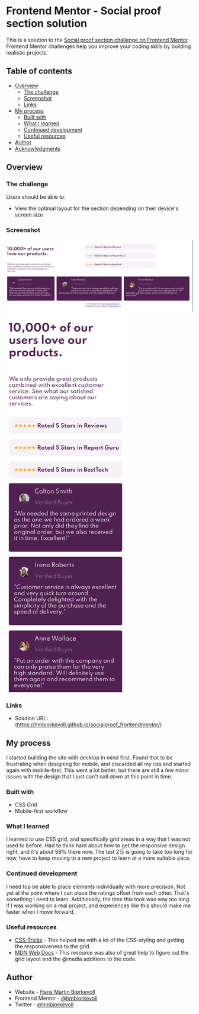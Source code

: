 # Frontend Mentor - Social proof section solution

This is a solution to the [Social proof section challenge on Frontend Mentor](https://www.frontendmentor.io/challenges/social-proof-section-6e0qTv_bA). Frontend Mentor challenges help you improve your coding skills by building realistic projects. 

## Table of contents

- [Overview](#overview)
  - [The challenge](#the-challenge)
  - [Screenshot](#screenshot)
  - [Links](#links)
- [My process](#my-process)
  - [Built with](#built-with)
  - [What I learned](#what-i-learned)
  - [Continued development](#continued-development)
  - [Useful resources](#useful-resources)
- [Author](#author)
- [Acknowledgments](#acknowledgments)

## Overview

### The challenge

Users should be able to:

- View the optimal layout for the section depending on their device's screen size

### Screenshot

![](./images/screenshot_desktop.png)
![](./images/screenshot_mobile.png)

### Links

- Solution URL: (https://hmbjorkevoll.github.io/socialproof_frontendmentor/)

## My process
I started building the site with desktop in mind first. Found that to be frustrating when designing for mobile, and discarded all my css and started again with mobile-first. This went a lot better, but there are still a few minor issues with the design that I just can't nail down at this point in time.

### Built with

- CSS Grid
- Mobile-first workflow

### What I learned

I learned to use CSS grid, and specifically grid areas in a way that I was not used to before. Had to think hard about how to get the responsive design right, and it's about 98% there now. The last 2% is going to take too long for now, have to keep moving to a new project to learn at a more suitable pace.

### Continued development

I need top be able to place elements individually with more precision. Not yet at the point where I can place the ratings offset from each other. That's something I need to learn.
Additionally, the time this took was way too long if I was working on a real project, and experiences like this should make me faster when I move forward.

### Useful resources

- [CSS-Tricks](https://www.css-tricks.com) - This helped me with a lot of the CSS-styling and getting the responsiveness to the grid.
- [MDN Web Docs](https://developer.mozilla.org/) - This resource was also of great help to figure out the grid layout and the @media additions to the code.

## Author

- Website - [Hans Martin Bjørkevoll](https://github.com/hmbjorkevoll/)
- Frontend Mentor - [@hmbjorkevoll](https://www.frontendmentor.io/profile/hmbjorkevoll)
- Twitter - [@hmbjorkevoll](https://www.twitter.com/hmbjorkevoll)
